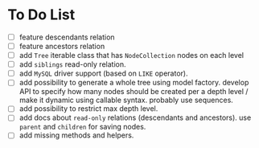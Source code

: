 # To Do List

- [ ] feature descendants relation
- [ ] feature ancestors relation
- [ ] add `Tree` iterable class that has `NodeCollection` nodes on each level
- [ ] add `siblings` read-only relation.
- [ ] add `MySQL` driver support (based on `LIKE` operator).
- [ ] add possibility to generate a whole tree using model factory. develop API to specify how many nodes should be created per a depth level / make it dynamic using callable syntax. probably use sequences.
- [ ] add possibility to restrict max depth level.
- [ ] add docs about `read-only` relations (descendants and ancestors). use `parent` and `children` for saving nodes.
- [ ] add missing methods and helpers.
